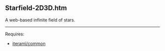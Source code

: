Starfield-2D3D.htm
------------------

A web-based infinite field of stars.

---

Requires:
* [iterami/common](https://github.com/iterami/common)
